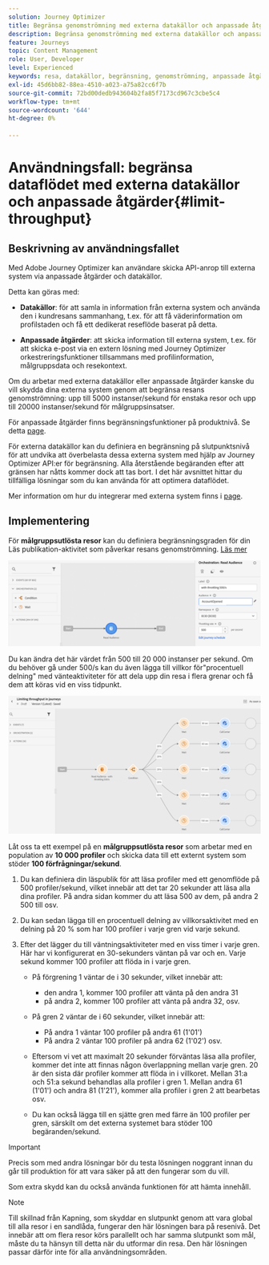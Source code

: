 ```yaml
---
solution: Journey Optimizer
title: Begränsa genomströmning med externa datakällor och anpassade åtgärder
description: Begränsa genomströmning med externa datakällor och anpassade åtgärder
feature: Journeys
topic: Content Management
role: User, Developer
level: Experienced
keywords: resa, datakällor, begränsning, genomströmning, anpassade åtgärder
exl-id: 45d6bb82-88ea-4510-a023-a75a82cc6f7b
source-git-commit: 72bd00dedb943604b2fa85f7173cd967c3cbe5c4
workflow-type: tm+mt
source-wordcount: '644'
ht-degree: 0%

---
```


# Användningsfall: begränsa dataflödet med externa datakällor och anpassade åtgärder{#limit-throughput}

## Beskrivning av användningsfallet

Med Adobe Journey Optimizer kan användare skicka API-anrop till externa system via anpassade åtgärder och datakällor.

Detta kan göras med:

* **Datakällor**: för att samla in information från externa system och använda den i kundresans sammanhang, t.ex. för att få väderinformation om profilstaden och få ett dedikerat reseflöde baserat på detta.

* **Anpassade åtgärder**: att skicka information till externa system, t.ex. för att skicka e-post via en extern lösning med Journey Optimizer orkestreringsfunktioner tillsammans med profilinformation, målgruppsdata och resekontext.

Om du arbetar med externa datakällor eller anpassade åtgärder kanske du vill skydda dina externa system genom att begränsa resans genomströmning: upp till 5000 instanser/sekund för enstaka resor och upp till 20000 instanser/sekund för målgruppsinsatser.

För anpassade åtgärder finns begränsningsfunktioner på produktnivå. Se detta [page](../configuration/external-systems.md#capping).

För externa datakällor kan du definiera en begränsning på slutpunktsnivå för att undvika att överbelasta dessa externa system med hjälp av Journey Optimizer API:er för begränsning. Alla återstående begäranden efter att gränsen har nåtts kommer dock att tas bort. I det här avsnittet hittar du tillfälliga lösningar som du kan använda för att optimera dataflödet.

Mer information om hur du integrerar med externa system finns i [page](../configuration/external-systems.md).

## Implementering

För **målgruppsutlösta resor** kan du definiera begränsningsgraden för din Läs publikation-aktivitet som påverkar resans genomströmning.  [Läs mer](../building-journeys/read-audience.md)

![](assets/limit-throughput-1.png)

Du kan ändra det här värdet från 500 till 20 000 instanser per sekund. Om du behöver gå under 500/s kan du även lägga till villkor för&quot;procentuell delning&quot; med vänteaktiviteter för att dela upp din resa i flera grenar och få dem att köras vid en viss tidpunkt.

![](assets/limit-throughput-2.png)

Låt oss ta ett exempel på en **målgruppsutlösta resor** som arbetar med en population av **10 000 profiler** och skicka data till ett externt system som stöder **100 förfrågningar/sekund**.

1. Du kan definiera din läspublik för att läsa profiler med ett genomflöde på 500 profiler/sekund, vilket innebär att det tar 20 sekunder att läsa alla dina profiler. På andra sidan kommer du att läsa 500 av dem, på andra 2 500 till osv.

1. Du kan sedan lägga till en procentuell delning av villkorsaktivitet med en delning på 20 % som har 100 profiler i varje gren vid varje sekund.

1. Efter det lägger du till väntningsaktiviteter med en viss timer i varje gren. Här har vi konfigurerat en 30-sekunders väntan på var och en. Varje sekund kommer 100 profiler att flöda in i varje gren.

   * På förgrening 1 väntar de i 30 sekunder, vilket innebär att:
      * den andra 1, kommer 100 profiler att vänta på den andra 31
      * på andra 2, kommer 100 profiler att vänta på andra 32, osv.

   * På gren 2 väntar de i 60 sekunder, vilket innebär att:
      * På andra 1 väntar 100 profiler på andra 61 (1&#39;01&#39;)
      * På andra 2 väntar 100 profiler på andra 62 (1&#39;02&#39;) osv.

   * Eftersom vi vet att maximalt 20 sekunder förväntas läsa alla profiler, kommer det inte att finnas någon överlappning mellan varje gren. 20 är den sista där profiler kommer att flöda in i villkoret. Mellan 31:a och 51:a sekund behandlas alla profiler i gren 1. Mellan andra 61 (1&#39;01&#39;) och andra 81 (1&#39;21&#39;), kommer alla profiler i gren 2 att bearbetas osv.

   * Du kan också lägga till en sjätte gren med färre än 100 profiler per gren, särskilt om det externa systemet bara stöder 100 begäranden/sekund.

>[!IMPORTANT]
>
>Precis som med andra lösningar bör du testa lösningen noggrant innan du går till produktion för att vara säker på att den fungerar som du vill.

Som extra skydd kan du också använda funktionen för att hämta innehåll.

>[!NOTE]
>
>Till skillnad från Kapning, som skyddar en slutpunkt genom att vara global till alla resor i en sandlåda, fungerar den här lösningen bara på resenivå. Det innebär att om flera resor körs parallellt och har samma slutpunkt som mål, måste du ta hänsyn till detta när du utformar din resa. Den här lösningen passar därför inte för alla användningsområden.
